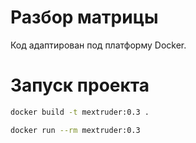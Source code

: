 # Разбор матрицы

Код адаптирован под платформу Docker.

# Запуск проекта

```bash
docker build -t mextruder:0.3 .
```

```bash
docker run --rm mextruder:0.3
```